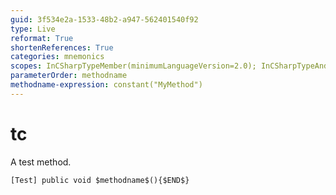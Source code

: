 ```yaml
---
guid: 3f534e2a-1533-48b2-a947-562401540f92
type: Live
reformat: True
shortenReferences: True
categories: mnemonics
scopes: InCSharpTypeMember(minimumLanguageVersion=2.0); InCSharpTypeAndNamespace(minimumLanguageVersion=2.0)
parameterOrder: methodname
methodname-expression: constant("MyMethod")
---
```


# tc

A test method.

```
[Test] public void $methodname$(){$END$}
```
